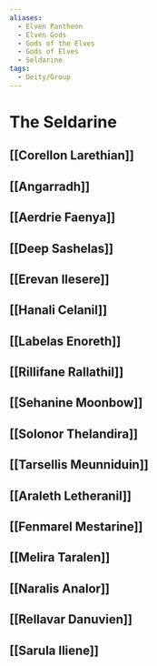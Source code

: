 ```yaml
---
aliases:
  - Elven Pantheon
  - Elven Gods
  - Gods of the Elves
  - Gods of Elves
  - Seldarine
tags:
  - Deity/Group
---
```

# The Seldarine
## [[Corellon Larethian]]
## [[Angarradh]]
## [[Aerdrie Faenya]]
## [[Deep Sashelas]]
## [[Erevan Ilesere]]
## [[Hanali Celanil]]
## [[Labelas Enoreth]]
## [[Rillifane Rallathil]]
## [[Sehanine Moonbow]]
## [[Solonor Thelandira]]
## [[Tarsellis Meunniduin]]
## [[Araleth Letheranil]]
## [[Fenmarel Mestarine]]
## [[Melira Taralen]]
## [[Naralis Analor]]
## [[Rellavar Danuvien]]
## [[Sarula Iliene]]